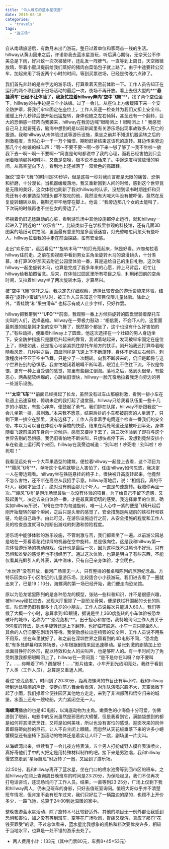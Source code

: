 ```yaml
---
title: "令人难忘的蓝水星夜游"
date: 2015-08-18
categories: 
  - "travels"
tags: 
  - "游乐场"
---
```


自从南靖旅游后，有数月未出门游玩，整日过着单位和家两点一线的生活。hillway从黄山回来之后，许诺带我去蓝水星游玩，听后满心期待，无奈天公不作美总是下雨，好兴致一次次被破坏，还乱发一阵脾气。一直等到上周日，天空微微放晴，带着小蜜瓜提前给我们蒸好的猪肉白菜馅包子就上路了。由于中途要转公交车，加起来用了将近两个小时的时间，等到买票进场，已经是傍晚六点钟了。

我们首先奔赴的是左手边的游乐场，打算乘着天黑前体验一下。工作人员告知正在运行的两个项目属于日场活动的最后一次，夜场不再开放。看上去很大型的**“****悬挂滑车****”**已经不让体验了，我急忙拉着hillway奔向**“****空中飞舞****”**，找了两个空位坐下，hillway的右手边是三个小姑娘。过了一会儿，从座位上方缓缓降下来一个安全防护罩，将我们牢牢固定在座位上，工作人员逐一检查并为我们又扣上安全带。缓缓上升几秒钟后便开始迅猛旋转，身体也随之左右倾斜，甚至还有一个翻转，巨大的恐惧感一阵阵向我袭来，hillway在我旁边喊“眼睛闭上！眼睛闭上！” 我感觉自己马上就要死去，脑海中想到的是以前新闻里有关游乐场出现事故致多人死亡的报道。我和hillway从未体验过这等游乐设施，乘坐之前并不知道机器运转之后的刺激程度，当时心中一千一万个悔恨，期盼赶紧结束这该死的旋转。耳边传来旁边那几个小姑娘的喊叫声：“啊～不要不要～啊～停下来～够了够了～我不坐啦～放我下去～啊～啊～不要啊～”简直是句句都说中了我的心理，而我已经害怕到只会闭着眼睛颤抖和喊叫，又像是哀嚎，根本说不出话来了。中途速度稍微放慢的瞬间，从高空望向下方，看到地上还掉落了一双紫色的高跟鞋。

据说“空中飞舞”的时间是30秒钟，但是这每一秒对我而言都是无限的痛苦、恐惧和折磨，十分漫长。当机器缓缓落地，我又重新回到人间的时候，感到这个世界竟是无限的美好。这次体验也刷新了我对hillway的认识，没想到读书时期连虾和贝壳还有小刺猬造型的馒头都不敢吃的他，竟然没有大喊大叫没有被吓傻，竟然在反复旋转翻转以后，拖鞋还牢牢地穿在脚上。他说：“我旁边那几个女的太能叫了，下次玩的时候再也不坐在女的旁边了。”

怀揣着仍旧迅猛跳动的心脏，看到游乐场中其他设施都停止运行，就和hillway一起进入了附近的**“欢乐宫”**，比较类似于在学校里参观的科技馆，还有几面3D图案的墙纸可供拍照，里面最有意思的是多面镜迷宫，灯光昏暗忽闪忽灭有些吓人，hillway拉着我的手走在前面探路，蛮有安全感。

走出“欢乐宫”，远远看见**“旋转木马”**的灯光亮起来，煞是好看。兴匆匆拉着hillway往前走。之前在影视剧中看到男女主角坐旋转木马的浪漫镜头，十分羡慕，本打算30岁那天去附近公园里体验一番，算是送给自己的生日礼物，这次和hillway一起坐旋转木马，也算是完成了我多年来的心愿，跨上马背后，赶忙让hillway给我拍照留念。后来，在体验过园区里所有项目之后，利用闭园前的空余时间，又拉着hillway坐了两次旋转木马，才算尽兴。

被“空中飞舞”惊吓之后，我决定先仔细观察，选择比较安全的游乐设施来体验，结果在“旋转小蜜蜂”排队时，被工作人员告知这个项目仅限儿童体验。除此之外，“青蛙跳”和“果虫滑车” 也标示有成人止步字样，只好作罢。

hillway把我带到**“****UFO****”**前面，我观察一番上方倾斜旋转的圆盘里骑着摩托车尖叫的人们，选择退缩。hillway在一旁极力鼓动：“相信我，不会吓人的。这里面最刺激的就是刚才坐的空中飞舞了，既然那个都坐了，这个也没有什么好害怕的了。”有些动摇，便跟着hillway上了圆盘，他这次选择在一个壮硕的男人身边坐下。安全防护措施只是腰后升起来的靠背，我试着站起来，发现被牢牢固定在座位上了，即便如此，还是担心地紧紧抓住摩托车前方的扶手。刚开始我还打算睁着眼睛看风景，几秒钟之后，圆盘同样是飞速上下不断旋转，身体不断被左右倾斜，刺激程度并不亚于空中飞舞，只是少了一次翻转。向我不断袭来的，仍旧是即将与这个世界告别的恐惧感。我害怕地闭着眼睛不断叫着，眼泪止不住往下流，不仅是悔恨，更有一种上当受骗的感觉，胃里有些翻江倒海。落地之后，感到头很晕，有些恶心，两条腿软绵绵的，心跳依旧很快，hillway一脸亢奋地拉着我走向旁边的另一处游乐设施。

**“****太空飞车****”**前面已经排起了长龙，虽然没有过车山那般刺激，看到一排小车在轨道上迅速穿梭，惊魂未定的我打起了退堂鼓。hillway只给我看队伍里一些十几岁的小朋友，有些心痒痒，便鼓起了勇气。我们排在队尾，hillway不断跟我说“一会儿坐第一排，最刺激。”本来我不愿意，结果后排的小车都被前面的人坐满了，只剩下第一排空在那里，没有选择了，工作人员拿着手电筒逐个检查一番我们的安全带。本以为可以自在体验小车穿梭的快感，结果在两处弯道还是被吓到半死，身体随着飞速前进的车身向一旁倾斜，感觉又要掉下去了，第三次体验到了即将与这个世界告别的恐惧感。我仍旧害怕地不断尖叫，只想快点停下来，没想到竟然安排小车在轨道上运行两个来回。hillway在我旁边喊道：“别叫啦！吵死啦！别叫啦！吵死啦！”

我看见远处有一个大苹果造型的建筑，便拉着hillway一起登上去看，这个项目为**“飓风飞椅”**，单听这个名称就够让人害怕了，任由hillway如何忽悠，我决定一人在旁边观看。hillway坐在铁链悬挂的椅子上，很快被升高旋转起来，他竟然不怎么害怕，还不断在高空从我招手示意。hillway落地后，说：“相信我，真的不吓人，我刚才坐过了，绝对没有前面那几个吓人，一直是匀速旋转。我陪你再坐一次。”“飓风飞椅”是游乐场里最后一次没有体验的项目，为了给自己不留下遗憾，又鼓起勇气，决定去亲自体验一番，才是最真真切切的感受。我选择靠里的位置，确实如hillway所说，飞椅在空中为匀速旋转，唯一让人心中一紧的便是飞椅升起后刚开始旋转的那个瞬间，之后只是头晕的感觉了。安全措施是两腿前的铁栏杆和铁链，均是自己动手。由此可见，在游乐设施运行之前，从安全措施的程度和工作人员的检查态度就可以推断出游戏的刺激和惊险程度。

游乐场中能够体验的游乐设施，不管刺激与否，我们都乘坐了一遍。以前游公园总是站在一旁看着花花绿绿的机器在空中旋转，总是很向往。这是我和hillway第一次体验游乐场的机动游戏，估计也是最后一次，因为这种既不过瘾也不好玩、只有恐惧和难受的感觉再也不想经历了。通过这次体验，也算是明白了有些东西，不能仅看其光鲜引人的外表，其中滋味，只有自己亲身体验，才会明白。

“水世界”没有开放，银河广场空无一人，只有整排的餐桌和陈列的旅游纪念品。方特乐园类似于小区附近的儿童游乐场，比较适合小小孩游玩，我们进去看了一圈就出来了，已是19：10分，海螺湾的第一场已经开始，我们便走向恐龙馆。

原以为恐龙馆里陈列的是各种恐龙的模型，张贴一些科普知识，并不是很感兴趣，被hillway硬拉进去，发现大厅里除了一副恐龙骨架，便是铁栏杆围起的长长的队伍，队伍里仍旧有很多十几岁的小朋友。工作人员说每次只能进入60人，我们等候了大概一个小时，总算拿到4D眼镜，据说是坐上360度旋转的小车体验被恐龙破坏的城市，名称为**“恐龙危机”**。出于担心和害怕，我特地询问工作人员关于360度的转法，是水平旋转还是上下翻转，也好临阵脱逃。小车一次只能坐8人，其余的人仍旧要在剧场外等待。我使劲想拉出座椅旁的安全带，工作人员说不用系不用系，坐在车里就好了。和之前在深圳世界之窗看到的4D电影不同，“恐龙危机”有多处屏幕和实体场景，小车根据剧情来回迅速移动。紧张刺激的剧情加上恐龙面目狰狞的外形，配以特效和女人的尖叫声，也是够吓人的。有一半时间为了免受刺激我都把眼睛闭上了，hillway在一旁问我：“是不是你在叫呀？你不要叫了。……你睡着了吗？醒醒呀！……”影片结束，小车开到光线明亮处，我终于看到了人类（工作人员），总算是又重返人间。

看过“恐龙危机”，时间到了20:30分，距离海螺湾的节目还有半小时，我和hillway听到远处喧闹的声音，便走向前方舞台看表演，对乐队演唱兴趣不大，天空微微下起了小雨，我们撑着伞便往园区其他地方走走，来到了非洲部落和悟空归来的城堡，水面上还有一艘轮船，大门紧闭空无一人。

**海螺湾**播放的也是4D电影，以海底动物为主角。嫩黄色的小海鱼十分可爱，仿佛游到了眼前，电影中的反派虽然是邪恶的大螃蟹，但是我看到它，满脑袋想到的都是如何将其清洗烹饪，又将是如何美味，所以也没有害怕的感觉。迎面吹来的风伴着即将砸向脸的巨石，让人不自主闭上眼睛，而忽然从天花板垂落下来的许多小螃蟹模型还有座椅下面滚动的物体还是着实让人吓了一跳，剧场里一片尖叫。

从海螺湾出来，继续看了一会儿夜方特表演，五个男人打扮成野人模样表演喷火，真好奇他们手中的火把定是用特殊材料制作的吧。接下来是男独唱，我和hillway慢悠悠走到“星际航班”附近转了一圈，又回到了游乐场。

22:50分，我和hillway离开了蓝水星，坐在门口的喷水池旁等到回市区的班车。之前hillway在网上查询周日晚班车的时间是23:20分，为保险起见，我们不仅再次打电话咨询，还现场询问了工作人员。结果，一直等到23:25分，广场上仅剩下我和hillway两人，仍未见班车的身影，只好去值班室询问。值班大哥似乎并不清楚班车情况，但肯定不会有班车过来，我们只好拦了一辆路边的摩的，也顾不上开价多少，一路飞驰，总算于24:00到达温暖的家中。

整晚夜游蓝水星活动，除了旋转木马比较舒适外，其他的项目无一例外都让我感到恐惧和害怕，加之没有等到班车，空等在广场吹风，胃痛又腹泻，真应了那句“花钱买罪受”的话。不过总体看来，蓝水星比我想象的规格和档次要优良许多，相较于当地水平，也算是一处不错的游乐去处了。

- 两人费用小计：133元（其中门票80元，车费8+45=53元）
